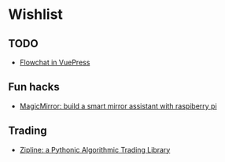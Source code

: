 # Wishlist

## TODO

- [Flowchat in VuePress](https://flowchart.vuepress.ulivz.com/#install)

## Fun hacks

- [MagicMirror: build a smart mirror assistant with raspiberry pi](https://github.com/MichMich/MagicMirror)

## Trading

- [Zipline: a Pythonic Algorithmic Trading Library](https://github.com/quantopian/zipline)

<Disqus/>
